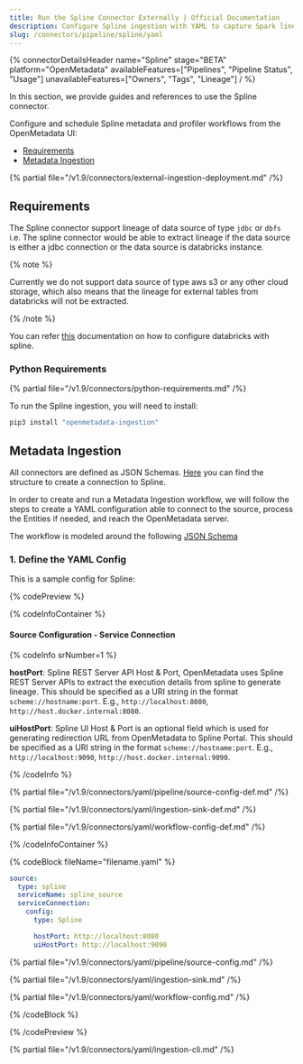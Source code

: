 ```yaml
---
title: Run the Spline Connector Externally | Official Documentation
description: Configure Spline ingestion with YAML to capture Spark lineage metadata and visualize transformation flows.
slug: /connectors/pipeline/spline/yaml
---
```


{% connectorDetailsHeader
name="Spline"
stage="BETA"
platform="OpenMetadata"
availableFeatures=["Pipelines", "Pipeline Status", "Usage"]
unavailableFeatures=["Owners", "Tags", "Lineage"]
/ %}

In this section, we provide guides and references to use the Spline connector.

Configure and schedule Spline metadata and profiler workflows from the OpenMetadata UI:

- [Requirements](#requirements)
- [Metadata Ingestion](#metadata-ingestion)

{% partial file="/v1.9/connectors/external-ingestion-deployment.md" /%}

## Requirements

The Spline connector support lineage of data source of type `jdbc` or `dbfs` i.e. The spline connector would be able to extract lineage if the data source is either a jdbc connection or the data source is databricks instance.

{% note %}

Currently we do not support data source of type aws s3 or any other cloud storage, which also means that the lineage for external tables from databricks will not be extracted. 

{% /note %}

You can refer [this](https://github.com/AbsaOSS/spline-getting-started/tree/main/spline-on-databricks) documentation on how to configure databricks with spline.


### Python Requirements

{% partial file="/v1.9/connectors/python-requirements.md" /%}

To run the Spline ingestion, you will need to install:

```bash
pip3 install "openmetadata-ingestion"
```

## Metadata Ingestion

All connectors are defined as JSON Schemas.
[Here](https://github.com/open-metadata/OpenMetadata/blob/main/openmetadata-spec/src/main/resources/json/schema/entity/services/connections/pipeline/splineConnection.json)
you can find the structure to create a connection to Spline.

In order to create and run a Metadata Ingestion workflow, we will follow
the steps to create a YAML configuration able to connect to the source,
process the Entities if needed, and reach the OpenMetadata server.

The workflow is modeled around the following
[JSON Schema](https://github.com/open-metadata/OpenMetadata/blob/main/openmetadata-spec/src/main/resources/json/schema/metadataIngestion/workflow.json)

### 1. Define the YAML Config

This is a sample config for Spline:

{% codePreview %}

{% codeInfoContainer %}

#### Source Configuration - Service Connection

{% codeInfo srNumber=1 %}

**hostPort**: Spline REST Server API Host & Port, OpenMetadata uses Spline REST Server APIs to extract the execution details from spline to generate lineage. This should be specified as a URI string in the format `scheme://hostname:port`. E.g., `http://localhost:8080`, `http://host.docker.internal:8080`.

**uiHostPort**: Spline UI Host & Port is an optional field which is used for generating redirection URL from OpenMetadata to Spline Portal. This should be specified as a URI string in the format `scheme://hostname:port`. E.g., `http://localhost:9090`, `http://host.docker.internal:9090`.


{% /codeInfo %}


{% partial file="/v1.9/connectors/yaml/pipeline/source-config-def.md" /%}

{% partial file="/v1.9/connectors/yaml/ingestion-sink-def.md" /%}

{% partial file="/v1.9/connectors/yaml/workflow-config-def.md" /%}

{% /codeInfoContainer %}

{% codeBlock fileName="filename.yaml" %}


```yaml {% isCodeBlock=true %}
source:
  type: spline
  serviceName: spline_source
  serviceConnection:
    config:
      type: Spline
```
```yaml {% srNumber=1 %}
      hostPort: http://localhost:8080
      uiHostPort: http://localhost:9090
```

{% partial file="/v1.9/connectors/yaml/pipeline/source-config.md" /%}

{% partial file="/v1.9/connectors/yaml/ingestion-sink.md" /%}

{% partial file="/v1.9/connectors/yaml/workflow-config.md" /%}


{% /codeBlock %}

{% /codePreview %}

{% partial file="/v1.9/connectors/yaml/ingestion-cli.md" /%}
